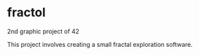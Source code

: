 # fractol

2nd graphic project of 42

This project involves creating a small fractal exploration software.


